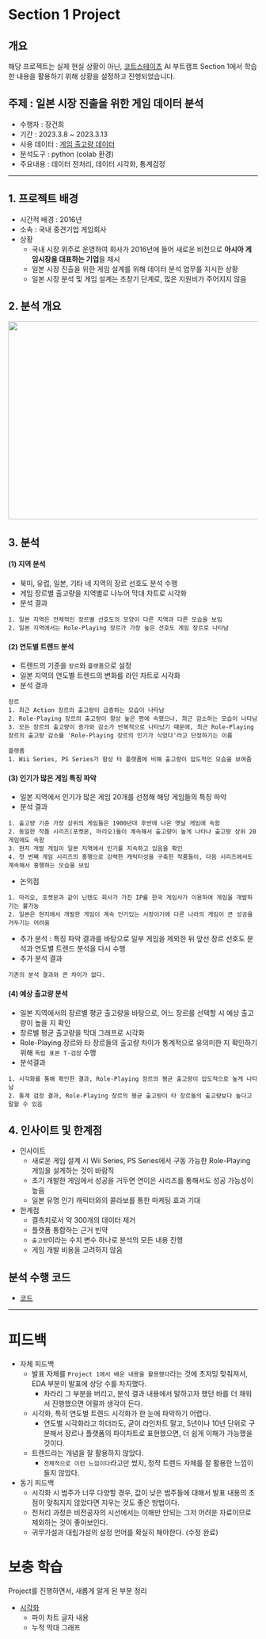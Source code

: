 # Section 1 Project

## 개요
해당 프로젝트는 실제 현실 상황이 아닌, [코트스테이츠](https://github.com/codestates) AI 부트캠프 Section 1에서 학습한 내용을 활용하기 위해 상황을 설정하고 진행되었습니다.

## 주제 : 일본 시장 진출을 위한 게임 데이터 분석
* 수행자 : 장건희
* 기간 : 2023.3.8 ~ 2023.3.13
* 사용 데이터 : [게임 출고량 데이터](https://ds-lecture-data.s3.ap-northeast-2.amazonaws.com/datasets/vgames2.csv)
* 분석도구 : python (colab 환경)
* 주요내용 : 데이터 전처리, 데이터 시각화, 통계검정
* * *

## 1. 프로젝트 배경
- 시간적 배경 : 2016년
- 소속 : 국내 중견기업 게임회사 
- 상황
  - 국내 시장 위주로 운영하여 회사가 2016년에 들어 새로운 비전으로 **아시아 게임시장을 대표하는 기업**을 제시
  - 일본 시장 진출을 위한 게임 설계를 위해 데이터 분석 업무를 지시한 상황
  - 일본 시장 분석 및 게임 설계는 초창기 단계로, 많은 지원비가 주어지지 않음



## 2. 분석 개요
<p align="center"><img src = https://i.imgur.com/NNjrbut.png width="1000" height="400"/> 

  
## 3. 분석

#### (1) 지역 분석
- 북미, 유럽, 일본, 기타 네 지역의 장르 선호도 분석 수행
- 게임 장르별 출고량을 지역별로 나누어 막대 차트로 시각화
- 분석 결과
```
1. 일본 지역은 전체적인 장르별 선호도의 모양이 다른 지역과 다른 모습을 보임
2. 일본 지역에서는 Role-Playing 장르가 가장 높은 선호도 게임 장르로 나타남
```

#### (2) 연도별 트렌드 분석
- 트렌드의 기준을 `장르`와 `플랫폼`으로 설정
- 일본 지역의 연도별 트렌드의 변화를 라인 차트로 시각화
- 분석 결과
```
장르 
1. 최근 Action 장르의 출고량이 급증하는 모습이 나타남 
2. Role-Playing 장르의 출고량이 항상 높은 편에 속했으나, 최근 감소하는 모습이 나타남
3. 모든 장르의 출고량이 증가와 감소가 반복적으로 나타났기 때문에, 최근 Role-Playing 장르의 출고량 감소를 'Role-Playing 장르의 인기가 식었다'라고 단정하기는 이름
  
플랫폼
1. Wii Series, PS Series가 항상 타 플랫폼에 비해 출고량이 압도적인 모습을 보여줌
```
#### (3) 인기가 많은 게임 특징 파악
- 일본 지역에서 인기가 많은 게임 20개를 선정해 해당 게임들의 특징 파악
- 분석 결과
```
1. 출고량 기준 가장 상위의 게임들은 1900년대 후반에 나온 옛날 게임에 속함
2. 동일한 작품 시리즈(포켓몬, 마리오)들이 계속해서 출고량이 높게 나타나 출고량 상위 20 게임에도 속함
3. 현지 개발 게임이 일본 지역에서 인기를 지속하고 있음을 확인 
4. 첫 번째 게임 시리즈의 흥행으로 강력한 캐릭터성을 구축한 작품들이, 다음 시리즈에서도 계속해서 흥행하는 모습을 보임
```
- 논의점
```
1. 마리오, 포켓몬과 같이 닌텐도 회사가 가진 IP를 한국 게임사가 이용하여 게임을 개발하기는 불가능
2. 일본은 현지에서 개발한 게임이 계속 인기있는 시장이기에 다른 나라의 게임이 큰 성공을 거두기는 어려움
```
- 추가 분석 : 특징 파악 결과를 바탕으로 일부 게임을 제외한 뒤 앞선 장르 선호도 분석과 연도별 트렌드 분석을 다시 수행
- 추가 분석 결과
```
기존의 분석 결과와 큰 차이가 없다.
```
#### (4) 예상 출고량 분석
- 일본 지역에서의 장르별 평균 출고량을 바탕으로, 어느 장르를 선택할 시 예상 출고량이 높을 지 확인
- 장르별 평균 출고량을 막대 그래프로 시각화
- Role-Playing 장르와 타 장르들의 출고량 차이가 통계적으로 유의미한 지 확인하기 위해 `독립 표본 T-검정` 수행
- 분석결과
```
1. 시각화를 통해 확인한 결과, Role-Playing 장르의 평균 출고량이 압도적으로 높게 나타남
2. 통계 검정 결과, Role-Playing 장르의 평균 출고량이 타 장르들의 출고량보다 높다고 말할 수 있음
```

## 4. 인사이트 및 한계점
- 인사이트
  - 새로운 게임 설계 시 Wii Series, PS Series에서 구동 가능한 Role-Playing 게임을 설계하는 것이 바람직
  - 초기 개발한 게임에서 성공을 거두면 연이은 시리즈를 통해서도 성공 가능성이 높음
  - 일본 유명 인기 캐릭터와의 콜라보를 통한 마케팅 효과 기대
- 한계점
  - 결측치로서 약 300개의 데이터 제거
  - 플랫폼 통합하는 근거 빈약
  - `출고량`이라는 수치 변수 하나로 분석의 모든 내용 진행
  - 게임 개발 비용을 고려하지 않음

## 분석 수행 코드
- [코드](https://github.com/kuma987/Section-1-Project/blob/main/code/Section1_Project.ipynb)

* * *
# 피드백
- 자체 피드백
  - 발표 자체를 `Project 1에서 배운 내용을 활용했다`라는 것에 초저밍 맞춰져서, EDA 부분이 발표에 상당 수를 차지했다.
    - 차라리 그 부분을 버리고, 분석 결과 내용에서 말하고자 했던 바를 더 채워서 진행했으면 어떨까 생각이 든다.
  - 시각화, 특히 연도별 트렌드 시각화가 한 눈에 파악하기 어렵다.
    - 연도별 시각화라고 하더라도, 굳이 라인차트 말고, 5년이나 10년 단위로 구분해서 장르나 플랫폼의 파이차트로 표현했으면, 더 쉽게 이해가 가능했을 것이다.
  - 트렌드라는 개념을 잘 활용하지 않았다.
    - `전체적으로 이런 느낌이다`라고만 썼지, 정작 트렌드 자체를 잘 활용한 느낌이 들지 않았다.
- 동기 피드백
  - 시각화 시 범주가 너무 다양할 경우, 값이 낮은 범주들에 대해서 발표 내용의 초점이 맞춰지지 않았다면 지우는 것도 좋은 방법이다.
  - 전처리 과정은 비전공자의 시선에서는 이해만 안되는 그저 어려운 자료이므로 제외하는 것이 좋아보인다.
  - 귀무가설과 대립가설의 설정 언어를 확실히 해야한다. (수정 완료)

# 보충 학습  
Project를 진행하면서, 새롭게 알게 된 부분 정리
- [시각화](https://github.com/kuma987/Section-1-Project/blob/main/%EB%B3%B4%EC%B6%A9%20%ED%95%99%EC%8A%B5/%EC%8B%9C%EA%B0%81%ED%99%94.ipynb)
  - 파이 차트 글자 내용
  - 누적 막대 그래프
